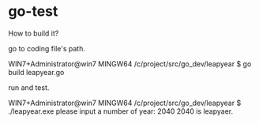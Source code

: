 # go-test
How to build it?

go to coding file's path.

WIN7+Administrator@win7 MINGW64 /c/project/src/go_dev/leapyear
$ go build leapyear.go

run and test.

WIN7+Administrator@win7 MINGW64 /c/project/src/go_dev/leapyear
$ ./leapyear.exe
please input a number of year:
2040
2040 is leapyaer.

